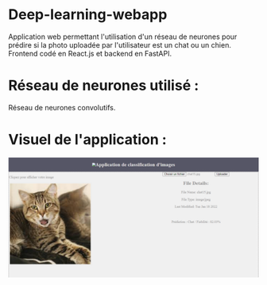 # Deep-learning-webapp
Application web permettant l'utilisation d'un réseau de neurones pour prédire si la photo uploadée par l'utilisateur est un chat ou un chien. Frontend codé en React.js et backend en FastAPI.

# Réseau de neurones utilisé :
Réseau de neurones convolutifs.

# Visuel de l'application :

![screenshot1](https://github.com/Bessouat40/Deep-learning-webapp/blob/main/capture.png?raw=true)
